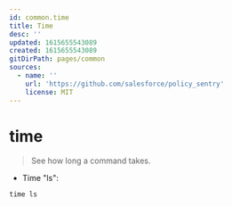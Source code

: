 ```yaml
---
id: common.time
title: Time
desc: ''
updated: 1615655543089
created: 1615655543089
gitDirPath: pages/common
sources:
  - name: ''
    url: 'https://github.com/salesforce/policy_sentry'
    license: MIT
---
```

# time

> See how long a command takes.

- Time "ls":

`time ls`

